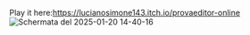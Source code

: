 Play it here:https://lucianosimone143.itch.io/provaeditor-online
![Schermata del 2025-01-20 14-40-16](https://github.com/user-attachments/assets/ffa9ce33-e6f2-49d7-ba02-a5e265cd7e23)
